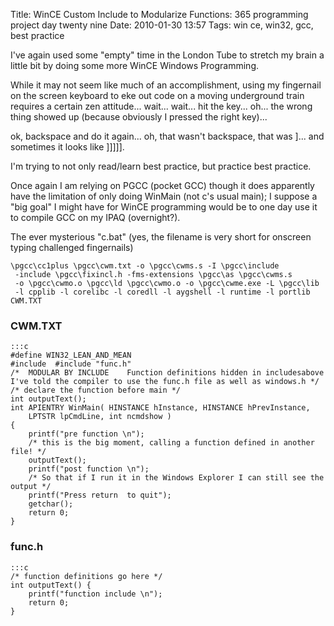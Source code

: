 Title: WinCE Custom Include to Modularize Functions: 365 programming project day twenty nine
Date: 2010-01-30 13:57
Tags: win ce, win32, gcc, best practice

I've again used some "empty" time in the London Tube to stretch my brain a little bit by doing some more WinCE Windows Programming.
 
While it may not seem like much of an accomplishment, using my fingernail on the screen keyboard to eke out code on a moving underground train requires a certain zen attitude... wait... wait... hit the key... oh... the wrong thing showed up (because obviously I pressed the right key)...
 
ok, backspace and do it again... oh, that wasn't backspace, that was ]... and sometimes it looks like ]]]]].
 
I'm trying to not only read/learn best practice, but practice best practice.

Once again I am relying on PGCC (pocket GCC) though it does apparently have the limitation of only doing WinMain (not c's usual main); I suppose a "big goal" I might have for WinCE programming would be to one day use it to compile GCC on my IPAQ (overnight?). 

The ever mysterious "c.bat" (yes, the filename is very short for onscreen typing challenged fingernails)


    \pgcc\cc1plus \pgcc\cwm.txt -o \pgcc\cwms.s -I \pgcc\include 
     -include \pgcc\fixincl.h -fms-extensions \pgcc\as \pgcc\cwms.s 
     -o \pgcc\cwmo.o \pgcc\ld \pgcc\cwmo.o -o \pgcc\cwme.exe -L \pgcc\lib 
     -l cpplib -l corelibc -l coredll -l aygshell -l runtime -l portlib CWM.TXT

### CWM.TXT

    :::c
    #define WIN32_LEAN_AND_MEAN
    #include  #include "func.h"
    /*  MODULAR BY INCLUDE    Function definitions hidden in includesabove I've told the compiler to use the func.h file as well as windows.h */
    /* declare the function before main */
    int outputText();
    int APIENTRY WinMain( HINSTANCE hInstance, HINSTANCE hPrevInstance, 
        LPTSTR lpCmdLine, int ncmdshow )
    {
        printf("pre function \n");
        /* this is the big moment, calling a function defined in another file! */
        outputText();
        printf("post function \n");
        /* So that if I run it in the Windows Explorer I can still see the output */
        printf("Press return  to quit");
        getchar();
        return 0;
    }
    
    
### func.h

    :::c
    /* function definitions go here */
    int outputText() {
        printf("function include \n");
        return 0;
    }
